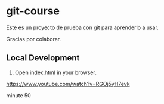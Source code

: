 # git-course
Este es un proyecto de prueba con git para aprenderlo a usar.

Gracias por colaborar.

## Local Development

1. Open index.html in your browser.

https://www.youtube.com/watch?v=RGOj5yH7evk

minute 50
